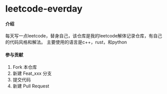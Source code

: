 # leetcode-everday

#### 介绍
每天写一点leetcode，替身自己，该仓库是我的leetcode解体记录仓库，有自己的代码风格和解法。
主要使用的语言是c++，rust，和python

#### 参与贡献

1.  Fork 本仓库
2.  新建 Feat_xxx 分支
3.  提交代码
4.  新建 Pull Request
